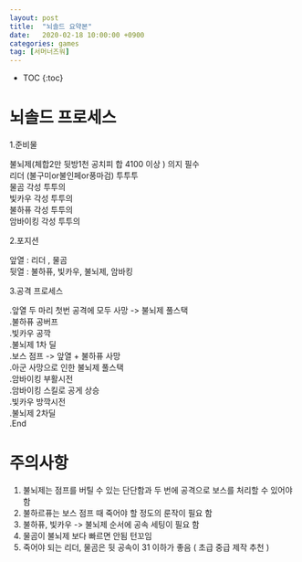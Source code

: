 ```yaml
---
layout: post
title:  "뇌솔드 요약본"
date:   2020-02-18 10:00:00 +0900
categories: games 
tag: [서머너즈워]
---
```


* TOC
{:toc}

# 뇌솔드 프로세스
1.준비물

불뇌제(체합2만 뒷방1천 공치피 합 4100 이상 ) 의지 필수 <br/>
리더 (불구미or불인페or풍마검) 투투투 <br/>
물곰 각성 투투의 <br/>
빛카우 각성 투투의 <br/>
불하퓨 각성 투투의 <br/>
암바이킹 각성 투투의 <br/>

2.포지션

앞열 : 리더 , 물곰 <br/>
뒷열 : 불하퓨, 빛카우, 불뇌제, 암바킹

3.공격 프로세스

.앞열 두 마리 첫번 공격에 모두 사망 -> 불뇌제 풀스택 <br/>
.불하퓨 공버프 <br/>
.빛카우 공깍 <br/> 
.불뇌제 1차 딜 <br/>
.보스 점프 -> 앞열 + 불하퓨 사망 <br/>
.아군 사망으로 인한 불뇌제 풀스택 <br/>
.암바이킹 부활시전 <br/>
.암바이킹 스킬로 공게 상승 <br/>
.빛카우 방깍시전 <br/>
.불뇌제 2차딜 <br/>
.End



# 주의사항

1. 불뇌제는 점프를 버틸 수 있는 단단함과 두 번에 공격으로 보스를 처리할 수 있어야 함
2. 불하르퓨는 보스 점프 때 죽어야 할 정도의 룬작이 필요 함
3. 불하퓨, 빛카우 -> 불뇌제 순서에 공속 세팅이 필요 함
4. 물곰이 불뇌제 보다 빠르면 안됨 턴꼬임
5. 죽어야 되는 리더, 물곰은 뒷 공속이 31 이하가 좋음 ( 초급 중급 제작 추천 )
